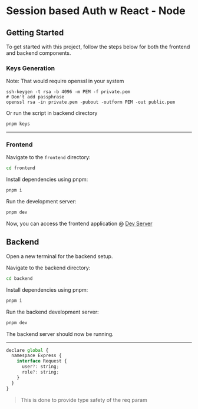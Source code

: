 # Session based Auth w React - Node

## Getting Started

To get started with this project, follow the steps below for both the frontend and backend components.

### Keys Generation

Note: That would require openssl in your system

```shell
ssh-keygen -t rsa -b 4096 -m PEM -f private.pem
# Don't add passphrase
openssl rsa -in private.pem -pubout -outform PEM -out public.pem
```

Or run the script in backend directory

```sh
pnpm keys
```

---

### Frontend

Navigate to the `frontend` directory:

```bash
cd frontend
```

Install dependencies using pnpm:

```bash
pnpm i
```

Run the development server:

```bash
pnpm dev
```

Now, you can access the frontend application @ [Dev Server](http://localhost:5173)

## Backend

Open a new terminal for the backend setup.

Navigate to the backend directory:

```bash
cd backend
```

Install dependencies using pnpm:

```bash
pnpm i
```

Run the backend development server:

```bash
pnpm dev
```

The backend server should now be running.

---

```js
declare global {
  namespace Express {
    interface Request {
      user?: string;
      role?: string;
    }
  }
}
```

> This is done to provide type safety of the req param
